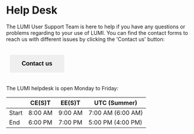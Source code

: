 <!-- ---
hide:
  - navigation
  - toc
--- -->

[helpdesk]: https://lumi-supercomputer.eu/user-support/need-help/

[service_breaks]: https://lumi-supercomputer.eu/service-breaks/
[User_support]: https://www.lumi-supercomputer.eu/user-support/
[tech-faq]: ./FAQ.md

# Help Desk

The LUMI User Support Team is here to help if you have any questions or problems
regarding to your use of LUMI. You can find the contact forms to reach us with different issues by clicking the 'Contact us' button:


 <!DOCTYPE html>
<html>
<head>
<style>
.button {
  border: none;
  padding: 15px 32px;
  text-align: center;
  text-decoration: none;
  display: inline-block;
  font-size: 16px;
  margin: 20px 10px;
  cursor: pointer;
}
.button:hover {
  background-color: hsla(207,100%,38%, 1);
  color: White;
}

.button1 {background-color: Blue;} /* Blue */
.button2 {background-color: hsla(207,100%,28%, 1);} /* Blue */
.button2 {color: White;} /* White /*

</style>
</head>
<body>


<button class="button button2" onclick="window.location.href='https://lumi-supercomputer.eu/user-support/need-help';">
<b>
  Contact us
</b>
</button>

</body>
</html> 


The LUMI helpdesk is open Monday to Friday:

|       | CE(S)T  | EE(S)T  | UTC (Summer)      |
|-------|---------|---------|-------------------|
| Start | 8:00 AM | 9:00 AM | 7:00 AM (6:00 AM) |
| End   | 6:00 PM | 7:00 PM | 5:00 PM (4:00 PM) |


<br />

<!-- Please also check our [tech support FAQ][tech-faq] for the most frequently asked questions about the usage of LUMI.  -->

